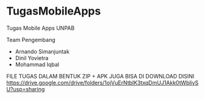 # TugasMobileApps
Tugas Mobile Apps UNPAB

Team Pengembang
- Arnando Simanjuntak 
- Dinil Yovietra
- Mohammad Iqbal




FILE TUGAS DALAM BENTUK ZIP + APK JUGA BISA DI DOWNLOAD DISINI 
https://drive.google.com/drive/folders/1ojVuErNtbIK3txqDmUJ1Akk0tWbliySU?usp=sharing
